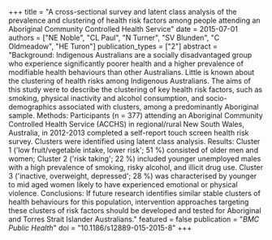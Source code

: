 +++
title = "A cross-sectional survey and latent class analysis of the prevalence and clustering of health risk factors among people attending an Aboriginal Community Controlled Health Service"
date = 2015-07-01
authors = ["NE Noble", "CL Paul", "N Turner", "SV Blunden", "C Oldmeadow", "HE Turon"]
publication_types = ["2"]
abstract = "Background: Indigenous Australians are a socially disadvantaged group who experience significantly poorer health and a higher prevalence of modifiable health behaviours than other Australians. Little is known about the clustering of health risks among Indigenous Australians. The aims of this study were to describe the clustering of key health risk factors, such as smoking, physical inactivity and alcohol consumption, and socio-demographics associated with clusters, among a predominantly Aboriginal sample. Methods: Participants (n = 377) attending an Aboriginal Community Controlled Health Service (ACCHS) in regional/rural New South Wales, Australia, in 2012-2013 completed a self-report touch screen health risk survey. Clusters were identified using latent class analysis. Results: Cluster 1 ('low fruit/vegetable intake, lower risk'; 51 %) consisted of older men and women; Cluster 2 ('risk taking'; 22 %) included younger unemployed males with a high prevalence of smoking, risky alcohol, and illicit drug use. Cluster 3 ('inactive, overweight, depressed'; 28 %) was characterised by younger to mid aged women likely to have experienced emotional or physical violence. Conclusions: If future research identifies similar stable clusters of health behaviours for this population, intervention approaches targeting these clusters of risk factors should be developed and tested for Aboriginal and Torres Strait Islander Australians."
featured = false
publication = "*BMC Public Health*"
doi = "10.1186/s12889-015-2015-8"
+++

